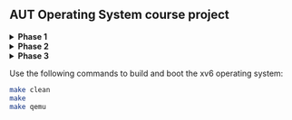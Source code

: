 ## AUT Operating System course project

<details>
	<summary><b>Phase 1</b></summary>
	<p>&emsp;&emsp;Add 'getTicks' and 'getProcInfo' system calls to the operating system.</p>
</details>
<details>
	<summary><b>Phase 2</b></summary>
	<p>&emsp;&emsp;???</p>
</details>
<details>
	<summary><b>Phase 3</b></summary>
	<p>&emsp;&emsp;???</p>
</details>

Use the following commands to build and boot the xv6 operating system:
```bash
make clean
make
make qemu
```
